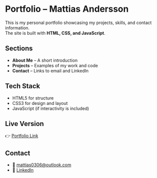 # Portfolio – Mattias Andersson

This is my personal portfolio showcasing my projects, skills, and contact information.  
The site is built with **HTML, CSS, and JavaScript**.

## Sections
- **About Me** – A short introduction  
- **Projects** – Examples of my work and code  
- **Contact** – Links to email and LinkedIn  

## Tech Stack
- HTML5 for structure  
- CSS3 for design and layout  
- JavaScript (if interactivity is included)  

## Live Version
👉 [Portfolio Link](https://mattiasandersson03.github.io/portfolio/index.html) 

## Contact
- 📧 [mattias0306@outlook.com](mailto:mattias0306@outlook.com)  
- 💼 [LinkedIn](https://www.linkedin.com/in/mattias-andersson-73b176255/)
